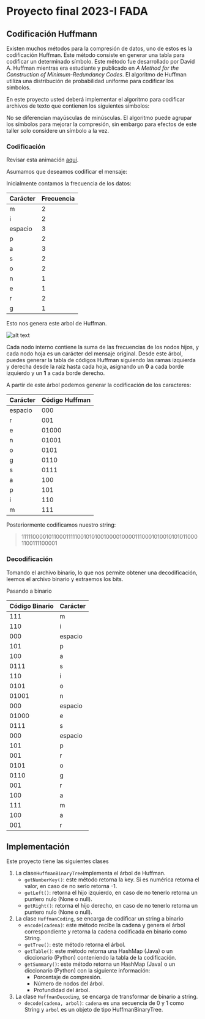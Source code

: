 # Proyecto final 2023-I FADA
## Codificación Huffmann

Existen muchos métodos para la compresión de datos, uno de estos es la codificación Huffman. Este método consiste en generar una tabla para codificar un determinado símbolo. Este método fue desarrollado por David A. Huffman mientras era estudiante y publicado en _A Method for the Construction of Minimum-Redundancy Codes_. El algoritmo de Huffman utiliza una distribución de probabilidad uniforme para codificar los símbolos.

En este proyecto usted deberá implementar el algoritmo para codificar archivos de texto que contienen los siguientes símbolos: 

No se diferencian mayúsculas de minúsculas. El algoritmo puede agrupar los símbolos para mejorar la compresión, sin embargo para efectos de este taller solo considere un símbolo a la vez.

### Codificación

Revisar esta animación [aquí](https://cmps-people.ok.ubc.ca/ylucet/DS/Huffman.html).

Asumamos que deseamos codificar el mensaje:


Inicialmente contamos la frecuencia de los datos:

| Carácter | Frecuencia |
|----------|------------|
| m        | 2          |
| i        | 2          |
| espacio  | 3          |
| p        | 2          |
| a        | 3          |
| s        | 2          |
| o        | 2          |
| n        | 1          |
| e        | 1          |
| r        | 2          |
| g        | 1          |

Esto nos genera este arbol de Huffman.

![alt text](https://github.com/cardel/proyecto-fada-2023I-python/blob/main/readme/huffman.png?raw=true)


Cada nodo interno contiene la suma de las frecuencias de los nodos hijos, y cada nodo hoja es un carácter del mensaje original. Desde este árbol, puedes generar la tabla de códigos Huffman siguiendo las ramas izquierda y derecha desde la raíz hasta cada hoja, asignando un **0** a cada borde izquierdo y un **1** a cada borde derecho.

A partir de este árbol podemos generar la codificación de los caracteres:

| Carácter | Código Huffman |
|----------|----------------|
| espacio  | 000            |
| r        | 001            |
| e        | 01000          |
| n        | 01001          |
| o        | 0101           |
| g        | 0110           |
| s        | 0111           |
| a        | 100            |
| p        | 101            |
| i        | 110            |
| m        | 111            |

Posteriormente codificamos nuestro string:

> 111110000101100011111001010100100001000011100010100101010110001100111100001

### Decodificación

Tomando el archivo binario, lo que nos permite obtener una decodificación, leemos el archivo binario y extraemos los bits.

Pasando a binario

| Código Binario | Carácter |
|----------------|----------|
| 111            | m        |
| 110            | i        |
| 000            | espacio  |
| 101            | p        |
| 100            | a        |
| 0111           | s        |
| 110            | i        |
| 0101           | o        |
| 01001          | n        |
| 000            | espacio  |
| 01000          | e        |
| 0111           | s        |
| 000            | espacio  |
| 101            | p        |
| 001            | r        |
| 0101           | o        |
| 0110           | g        |
| 001            | r        |
| 100            | a        |
| 111            | m        |
| 100            | a        |
| 001            | r        |


## Implementación

Este proyecto tiene las siguientes clases

1. La clase`HuffmanBinaryTree`implementa el árbol de Huffman. 
   - `getNumberKey()`: este método retorna la key. Si es numérica retorna el valor, en caso de no serlo retorna -1.
   - `getLeft()`: retorna el hijo izquierdo, en caso de no tenerlo retorna un puntero nulo (None o null).
   - `getRight()`: retorna el hijo derecho, en caso de no tenerlo retorna un puntero nulo (None o null).
2. La clase `HuffmanCoding`, se encarga de codificar un string a binario
   - `encode(cadena)`: este método recibe la cadena y genera el árbol correspondiente y retorna la cadena codificada en binario como String.
   - `getTree()`: este método retorna el árbol.
   - `getTable()`: este método retorna una HashMap (Java) o un diccionario (Python) conteniendo la tabla de la codificación.
   - `getSummary()`: este método retorna un HashMap (Java) o un diccionario (Python) con la siguiente información:
     - Porcentaje de compresión.
     - Número de nodos del árbol.
     - Profundidad del árbol.
3. La clase `HuffmanDecoding`, se encarga de transformar de binario a string.
   - `decode(cadena, arbol)`: `cadena` es una secuencia de 0 y 1 como String y `arbol` es un objeto de tipo HuffmanBinaryTree.

